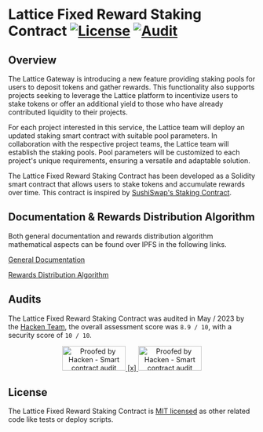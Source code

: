 # Lattice Fixed Reward Staking Contract [![License](https://img.shields.io/badge/License-MIT-blue)](./LICENSE) [![Audit](https://img.shields.io/badge/Audit-Hacken-blue)](https://hacken.io/audits/lattice-gateway/)

## Overview

The Lattice Gateway is introducing a new feature providing staking pools for users to deposit tokens and gather rewards. This functionality also supports projects seeking to leverage the Lattice platform to incentivize users to stake tokens or offer an additional yield to those who have already contributed liquidity to their projects.

For each project interested in this service, the Lattice team will deploy an updated staking smart contract with suitable pool parameters. In collaboration with the respective project teams, the Lattice team will establish the staking pools. Pool parameters will be customized to each project's unique requirements, ensuring a versatile and adaptable solution.

The Lattice Fixed Reward Staking Contract has been developed as a Solidity smart contract that allows users to stake tokens and accumulate rewards over time. This contract is inspired by [SushiSwap's Staking Contract](https://github.com/sushiswap/StakingContract).

## Documentation & Rewards Distribution Algorithm

Both general documentation and rewards distribution algorithm mathematical aspects can be found over IPFS in the following links.

[General Documentation](./docs/general-documentation.pdf)

[Rewards Distribution Algorithm](./docs/rewards-dist-alg-documentation.pdf)

## Audits

The Lattice Fixed Reward Staking Contract was audited in May / 2023 by the [Hacken Team](https://hacken.io/), the overall assessment score was `8.9 / 10`, with a security score of `10 / 10`.

<p align="center" valign="middle">
    <a href="https://hacken.io/audits/lattice-gateway/?utm_source=client&utm_medium=referral&utm_campaign=badge" target="_blank" >
        <img src="https://hacken.io/wp-content/uploads/2023/02/ColorFullColorTypeSmartContractAuditBackFilled.png" alt="Proofed by Hacken - Smart contract audit" style="width: 129px; height: 50px;">
        [x]
        <img src="https://lattice-exchange-assets.s3.amazonaws.com/common/lattice_gateway_audits.png" alt="Proofed by Hacken - Smart contract audit" style="width: 129px; height: 50px;">
    </a>
</p>

## License

The Lattice Fixed Reward Staking Contract is [MIT licensed](./LICENSE) as other related code like tests or deploy scripts.
